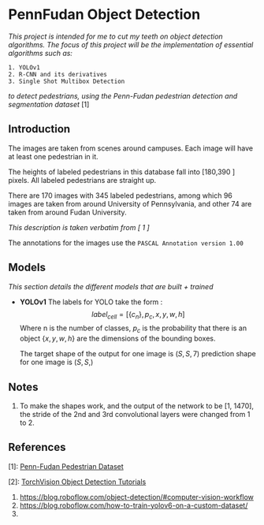 # **PennFudan Object Detection**
_This project is intended for me to cut my teeth on object detection algorithms. The focus of this project will be the implementation of essential algorithms such as:_

    1. YOLOv1
    2. R-CNN and its derivatives
    3. Single Shot Multibox Detection

_to detect pedestrians, using the Penn-Fudan pedestrian detection and segmentation dataset_ \[1\]

## **Introduction**
The images are taken from scenes around campuses. Each image will have at least one pedestrian in it.

The heights of labeled pedestrians in this database fall into \[180,390 \] pixels. All labeled pedestrians are straight up.

There are 170 images with 345 labeled pedestrians, among which 96 images are taken from around University of Pennsylvania, and other 74 are taken from around Fudan University.

_This description is taken verbatim from \[ 1 \]_

The annotations for the images use the `PASCAL Annotation version 1.00`

## **Models**
_This section details the different models that are  built + trained_

* **YOLOv1** 
  The labels for YOLO take the form :
    $$ label_{cell} = [\{c_n\}, p_{c}, x,y, w, h]$$
    Where n is the number of classes, $p_c$ is the probability that there is an object $\{x, y, w, h\}$ are the dimensions of the bounding boxes.

    The target shape of the output for one image is $(S, S, 7)$
    prediction shape for one image is $(S, S, )$

##  **Notes**
1. To make the shapes work, and the output of the network to be [1, 1470], the stride of the 2nd and 3rd convolutional layers were changed from 1 to 2. 

## **References**

\[1\]: [Penn-Fudan Pedestrian Dataset](https://www.cis.upenn.edu/~jshi/ped_html/)



\[2\]: [TorchVision Object Detection Tutorials](https://pytorch.org/tutorials/intermediate/torchvision_tutorial.html)




1. https://blog.roboflow.com/object-detection/#computer-vision-workflow
2. https://blog.roboflow.com/how-to-train-yolov6-on-a-custom-dataset/
3. 



